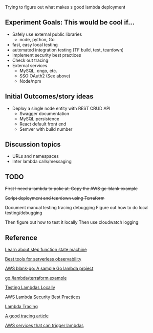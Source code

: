 
Trying to figure out what makes s good lambda deployment


## Experiment Goals: This would be cool if...

- Safely use external public libraries
  - node, python, Go
- fast, easy local testing
- automated integration testing (TF build, test, teardown)
- Implement security best practices
- Check out tracing
- External services
  - MySQL,  ongo, etc.
  - SSO OAuth2 (See above)
  - Node/npm

## Initial Outcomes/story ideas
- Deploy a single node entity with REST CRUD API
  - Swagger documentation
  - MySQL persistence
  - React default front end
  - Semver with build number

## Discussion topics
- URLs and namespaces
- Inter lambda calls/messaging

## TODO
~~First I need  a lambda to poke at.  Copy the AWS go-blank example~~

~~Script deployment and teardown  using Terraform~~

Document manual testing tracing debugging
Figure out how to do  local testing/debugging

Then figure out how to test it locally
Then use cloudwatch logging

## Reference

[Learn about step function state machine](https://docs.aws.amazon.com/step-functions/latest/dg/tutorial-creating-lambda-state-machine.html)

[Best tools for serverless observability](https://www.serverless.com/blog/best-tools-serverless-observability)

[AWS blank-go: A sample Go lambda project](https://github.com/awsdocs/aws-lambda-developer-guide/tree/main/sample-apps/blank-go)

[go /lambda/terraform example](https://dev.to/esenac/deploy-an-aws-lambda-function-in-go-with-terraform-12ap)

[Testing Lambdas Locally](https://docs.aws.amazon.com/serverless-application-model/latest/developerguide/serverless-sam-cli-using-debugging.html)


[AWS Lambda Security Best Practices](https://docs.aws.amazon.com/whitepapers/latest/serverless-architectures-lambda/security-best-practices.html)

[Lambda Tracing](https://docs.aws.amazon.com/lambda/latest/dg/services-xray.html)

[A good tracing article](https://www.infoq.com/articles/tracing-aws-lambda-functions/)

[AWS services that can trigger lambdas](https://docs.aws.amazon.com/lambda/latest/dg/lambda-services.html)
